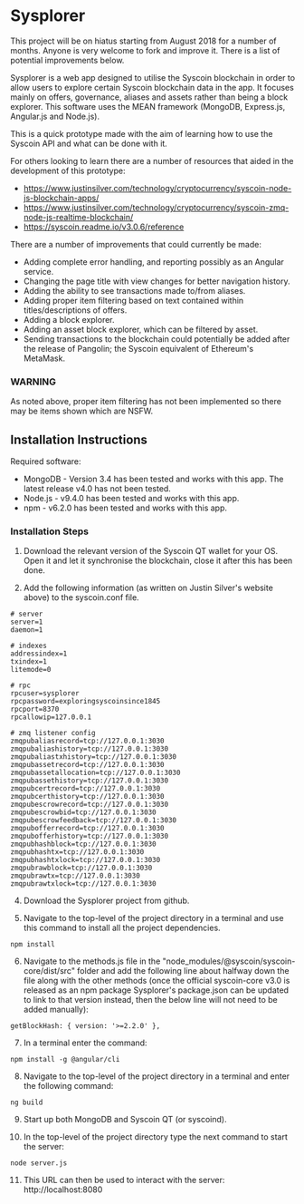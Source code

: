 # Sysplorer

This project will be on hiatus starting from August 2018 for a number of months. Anyone is very welcome to fork and improve it. There is a list of potential improvements below.

Sysplorer is a web app designed to utilise the Syscoin blockchain in order to allow users to explore certain Syscoin blockchain data in the app. It focuses mainly on offers, governance, aliases and assets rather than being a block explorer. This software uses the MEAN framework (MongoDB, Express.js, Angular.js and Node.js).

This is a quick prototype made with the aim of learning how to use the Syscoin API and what can be done with it.

For others looking to learn there are a number of resources that aided in the development of this prototype:
* https://www.justinsilver.com/technology/cryptocurrency/syscoin-node-js-blockchain-apps/
* https://www.justinsilver.com/technology/cryptocurrency/syscoin-zmq-node-js-realtime-blockchain/
* https://syscoin.readme.io/v3.0.6/reference

There are a number of improvements that could currently be made:
* Adding complete error handling, and reporting possibly as an Angular service.
* Changing the page title with view changes for better navigation history.
* Adding the ability to see transactions made to/from aliases.
* Adding proper item filtering based on text contained within titles/descriptions of offers.
* Adding a block explorer.
* Adding an asset block explorer, which can be filtered by asset.
* Sending transactions to the blockchain could potentially be added after the release of Pangolin; the Syscoin equivalent of Ethereum's MetaMask.

### WARNING
As noted above, proper item filtering has not been implemented so there may be items shown which are NSFW.

## Installation Instructions

Required software:
* MongoDB - Version 3.4 has been tested and works with this app. The latest release v4.0 has not been tested.
* Node.js - v9.4.0 has been tested and works with this app.
* npm - v6.2.0 has been tested and works with this app.

### Installation Steps

1. Download the relevant version of the Syscoin QT wallet for your OS. Open it and let it synchronise the blockchain, close it after this has been done.

2. Add the following information (as written on Justin Silver's website above) to the syscoin.conf file.

```
# server
server=1
daemon=1

# indexes
addressindex=1
txindex=1
litemode=0

# rpc
rpcuser=sysplorer
rpcpassword=exploringsyscoinsince1845
rpcport=8370
rpcallowip=127.0.0.1

# zmq listener config
zmqpubaliasrecord=tcp://127.0.0.1:3030
zmqpubaliashistory=tcp://127.0.0.1:3030
zmqpubaliastxhistory=tcp://127.0.0.1:3030
zmqpubassetrecord=tcp://127.0.0.1:3030
zmqpubassetallocation=tcp://127.0.0.1:3030
zmqpubassethistory=tcp://127.0.0.1:3030
zmqpubcertrecord=tcp://127.0.0.1:3030
zmqpubcerthistory=tcp://127.0.0.1:3030
zmqpubescrowrecord=tcp://127.0.0.1:3030
zmqpubescrowbid=tcp://127.0.0.1:3030
zmqpubescrowfeedback=tcp://127.0.0.1:3030
zmqpubofferrecord=tcp://127.0.0.1:3030
zmqpubofferhistory=tcp://127.0.0.1:3030
zmqpubhashblock=tcp://127.0.0.1:3030
zmqpubhashtx=tcp://127.0.0.1:3030
zmqpubhashtxlock=tcp://127.0.0.1:3030
zmqpubrawblock=tcp://127.0.0.1:3030
zmqpubrawtx=tcp://127.0.0.1:3030
zmqpubrawtxlock=tcp://127.0.0.1:3030
```

4. Download the Sysplorer project from github.

5. Navigate to the top-level of the project directory in a terminal and use this command to install all the project dependencies.
```
npm install
```

6. Navigate to the methods.js file in the "node_modules/@syscoin/syscoin-core/dist/src" folder and add the following line about halfway down the file along with the other methods (once the official syscoin-core v3.0 is released as an npm package Sysplorer's package.json can be updated to link to that version instead, then the below line will not need to be added manually):
```
getBlockHash: { version: '>=2.2.0' },
```

7. In a terminal enter the command:
```
npm install -g @angular/cli
```

8. Navigate to the top-level of the project directory in a terminal and enter the following command:
```
ng build
```

9. Start up both MongoDB and Syscoin QT (or syscoind).

10. In the top-level of the project directory type the next command to start the server:
```
node server.js
```

11. This URL can then be used to interact with the server:
  http://localhost:8080
